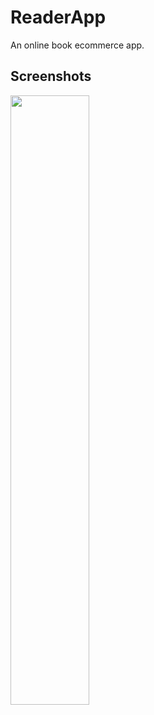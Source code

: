 # ReaderApp

An online book ecommerce app.

## Screenshots

<img src="https://user-images.githubusercontent.com/95738812/233601669-1e7e9809-ff15-40f0-ab44-228e82fcffc0.jpeg" width=50%>
